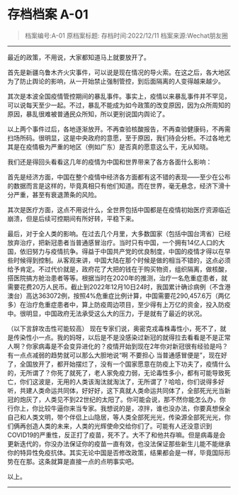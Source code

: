 # 存档档案 A-01

>档案编号:A-01
原档案标题:<No Title>
存档时间:2022/12/11
档案来源:Wechat朋友圈

---

最近的政策，不用说，大家都知道马上就要放开了。

​首先是新疆乌鲁木齐火灾事件，可以说是现在情况的导火索。在这之后，各大地区为了防止舆论的影响，从一开始禁止强制管控，到后面隔离的人变得越来越少。

​其次是本波全国疫情管控期间的暴乱事件。事实上，疫情以来暴乱事件并不罕见，可以说每天至少一起。不过，暴乱不能成为如今政策的改变原因，因为众所周知的原因，暴乱很难被普通民众所知，所以更别说国内舆论了。

​
​以上两个事件过后，各地逐渐放开。不再查验核酸报告，不再查验健康码，不再需扫场所码。很明显，这是中央政府的意愿，至于原因，我们待会分析。不过各地尤其是在疫情极为严重的地区（例如广东）是否真的愿意这么干，无从知晓。

​
我们还是得回头看看​这几年的疫情为中国和世界带来了各方各面什么影响：

​首先是经济方面，中国在整个疫情中经济各方面都有这不错的表现——至少在公布的数据而言是这样的，毕竟真相只有他们知道。而在世界，毫无悬念，经济下滑十分严重，甚至有衰退萧条的风险。

​其次是医疗方面，这点不用说什么，全世界包括中国都是在疫情初始医疗资源临近崩溃，但是后续可控期间有所好转，平稳下来。

最后，对于全人类的影响。在过去几个月里，大多数国家（包括中国台湾省）已经放弃治疗，把新冠患者当普通感冒治疗。当时只有中国，一个拥有14亿人口的大国，依旧努力与疫情抗争。得益于中国共产党的优良制度，中国的疫情才得以在早些时候得到控制。从客观来讲，中国大陆在那个时候是做的相当不错的，这点必须给予肯定。不过代价就是，政府花了大把的钱在于购买物资，组织隔离，做核酸，搭医院搞方舱治患者等等。根据当时在2020年的推测，治疗一名危重症患者，就需要花费20万人民币。截止到2022年12月10日24时，我国累计确诊病例（不含港澳台）高达363072例，按照4%危重症比例计算，中国需要花290,457.6万（两亿多）在治疗危重症患者中，算上防疫周边项目，至少得有上万亿的资金，投入防疫中。很明显，中国政府无法承受这么大的压力，于是就有了最近的状况。


（以下言辞攻击性可能较高）
现在专家们说，奥密克戎毒株毒性小，死不了，就是传染性小一点。我的妈呀，以后是不是没感染过新冠的就得拉去看看是不是正常人啊？你家病毒是不会变异进化的？疫情开始到现在2年你对新冠很有经验是吗？有一点点减弱的趋势就可以那么大胆地说“啊 不要担心 当普通感冒便是”，现在好了，全国放开了，都开始摆烂了，没有一个国家愿意在防疫上下功夫了，疫情什么的，无所谓了？你死了就死了，老人家免疫力弱，无论毒性多小，都有可能导致死亡，你们这波是，无用的人类该淘汰就淘汰了，无所谓了？哈哈，你们说得多好听，共建人类命运共同体，好好好，这下真就人类命运共同体了，全部死光光当新冠的炮灰了，人类见不到22世纪的太阳了。
​
​你可能会说，那不然你能怎么办，你行你上，你比较牛逼你来当专家。我想说的是，凉拌，谁也没办法，你要真想保全自己和人类文明，带个伴侣上山隐居，等人类全部死光光，传染源全部死光光，你们俩再创造人类的未来，人类的光辉使命交给你们了。
​
​可能有人还没意识到COVID19的严重性，反正打了疫苗，死不了。大不了和他共存嘛。但是病毒是会更新迭代的，你没办法保证你的疫苗一直有效，也没法保证那些新生儿能不能继承你的特异性免疫抗体。
​
​其实无论中国是否修改政策，结果都会是一样，毕竟国际形势在在那。这条就算是直接一点的点明事实吧。
​

​以上。

---
